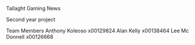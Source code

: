 Tallaght Gaming News

Second year project

Team Members
Anthony Koleoso x00129824
Alan Kelly x00138464
Lee Mc Donnell x00126668
